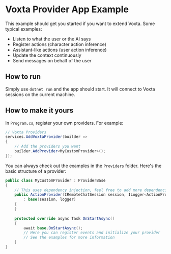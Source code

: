 ﻿# Voxta Provider App Example

This example should get you started if you want to extend Voxta. Some typical examples:

- Listen to what the user or the AI says
- Register actions (character action inference)
- Assistant-like actions (user action inference)
- Update the context continuously
- Send messages on behalf of the user

## How to run

Simply use `dotnet run` and the app should start. It will connect to Voxta sessions on the current machine.

## How to make it yours

In `Program.cs`, register your own providers. For example:

```csharp
// Voxta Providers
services.AddVoxtaProvider(builder =>
{
    // Add the providers you want
    builder.AddProvider<MyCustomProvider>();
});
```

You can always check out the examples in the `Providers` folder. Here's the basic structure of a provider:

```csharp
public class MyCustomProvider : ProviderBase
{
    // This uses dependency injection, feel free to add more dependencies
    public ActionProvider(IRemoteChatSession session, ILogger<ActionProvider> logger)
        : base(session, logger)
    {
    }
    
    protected override async Task OnStartAsync()
    {
        await base.OnStartAsync();
        // Here you can register events and initialize your provider
        // See the examples for more information
    }
}
```